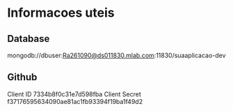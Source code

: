 # Informacoes uteis
## Database
mongodb://dbuser:Ra261090@ds011830.mlab.com:11830/suaaplicacao-dev

## Github
Client ID
7334b8f0c31e7d598fba
Client Secret
f37176595634090ae81ac1fb93394f19ba1f49d2